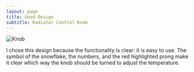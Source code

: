 ```yaml
---
layout: page
title: Good Design
subtitle: Radiator Control Knob
---
```


![Knob][Knob]

[Knob]: http://nylaivy.github.io/hci/Knob.png

I chose this design because the functionality is clear: it is easy to use. The symbol of the snowflake, the numbers, and the red highlighted prong make it clear which way the knob should be turned to adjust the temperature.
